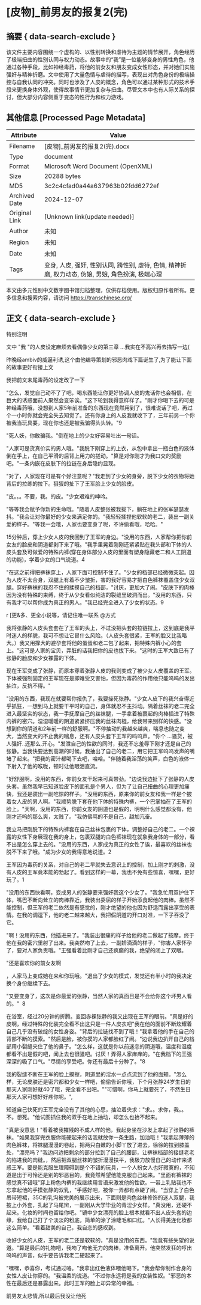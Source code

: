 # [皮物]_前男友的报复2(完)



## 摘要  { data-search-exclude }

<!-- tcd_abstract -->
该文件主要内容围绕一个虚构的、以性别转换和虐待为主题的情节展开，角色经历了极端扭曲的性别认同与权力动态。故事中的“我”是一位能够变身的男性角色，他通过各种手段，比如神经毒药，将他的前女友和朋友变成女性形态，并对她们实施强奸与精神折磨。文中使用了大量色情与虐待的描写，表现出对角色身份的极端操控与自我认同的冲突。同时也涉及了人皮的概念，角色可以通过某种形式的技术手段来更换身体外观，使得故事情节更加复杂与扭曲。尽管文本中也有人际关系的探讨，但大部分内容侧重于变态的性行为和权力游戏。

<!-- tcd_abstract_end -->

## 其他信息 [Processed Page Metadata]

| Attribute       | Value                                  |
|-----------------|----------------------------------------|
| Filename        | [皮物]_前男友的报复2(完).docx                             |
| Type            | document                                 |
| Format          | Microsoft Word Document (OpenXML)                               |
| Size            | 20288 bytes                           |
| MD5             | 3c2c4cfad0a44a637963b02fdd6272ef                                  |
| Archived Date   | 2024-12-07                             |
| Original Link   | [Unknown link(update needed)]                         |
| Author          | 未知                               |
| Region          | 未知                               |
| Date            | 未知                                 |
| Tags            | 变身, 人皮, 强奸, 性别认同, 跨性别, 虐待, 色情, 精神折磨, 权力动态, 伪娘, 男娘, 角色扮演, 极端心理                                 |

本文由多元性别中文数字图书馆归档整理，仅供存档使用。版权归原作者所有。更多信息和搜索内容，请访问 <https://transchinese.org/>


## 正文 { data-search-exclude }

<!-- tcd_main_text -->
特别注明

文中 "我 "的人皮设定麻烦去看偶像少女的第三章 ...我实在不高兴再去描写一边(



昨晚经ambiv的威逼利诱,这个由他编导策划的邪恶肉戏下篇诞生了,为了能让下面的故事更好衔接上文

我把前文末尾毒药的设定改了一下







"怎么，发觉自己动不了了吧，喝东西能让你更好协调人皮的鬼话你也会相信，在巨大的诱惑面前人果然会变笨诶。"这下轮到我得意样样了。"刚才你喝下去的可是神经毒药哦，没想到人家5年前准备的东西现在竟然用到了，很难说话了吧，再过个一小时你就会完全失去知觉了。还有你身上的人皮我就收下了，三年前另一个你被我当玩具耍，现在你也还是被我骗得头头转。"9



"死人妖，你敢骗我。"倒在地上的少女好容易吐出一句话。





"人家可是货真价实的男人哦。"我脱下刚穿上的上衣，从包中拿出一瓶白色的液体倒在手上，在自己平滑的后背上用力的搓动。"算是对你刚才为我口交的奖励吧。"一条内嵌在皮肤下的拉链在身后隐约显现。







"对了，人家现在可是有个好注意呢？"我走到了少女的身旁，脱下少女的衣物将她背后的拉练的拉下。狠狠的扯下了王军脸上少女的脸皮。



"皮。。。不要，我。的皮。"少女艰难的呻吟。





"等等我会赋予你新的生命哦。"随着人皮整张被我拔下，躺在地上的张军瑟瑟发抖。"我会让对你最好的少女来满足你的。"我轻轻揉捏他软软的老二，装出一副关爱的样子。"等我一会哦，人家也要变身了呢，不许偷看哦，哈哈。"





15分钟后，穿上少女人皮的我回到了王军的身边。"没用的东西，人家帮你把你前女友的脸皮和阴道都剥下来了哦。"我手里晃着刚刚还紧紧贴在我头部和下体的人皮头套及可做爱的特殊内裤(穿在身体部分人皮的里面有塑身隐藏老二和人工阴道的功能)，学着少女的口气说道。4





"在这之前得把裤袜穿上，人家下面可控制不住了。"少女的档部已经微微突起。因为人皮不太合身，双腿上有着不少皱折，害的我好容易才把白色裤袜覆盖住少女双腿。穿好裤袜的我忍不住的揉摸自己的档部，"讨厌，更加大了闹。"皮肤下的肉棒因为没有特殊的束缚，终于从少女看似纯洁的裂缝里破洞而出。"没用的东西，只有我才可以帮你成为真正的男人。"我已经完全进入了少女的状态。9

r [更&多、更全小说等，请记住唯一联系 @方式





我将张静的人皮头套套在了王军的头上，不过没把头套的拉链拉上，这到底是我平时迷人的样貌，我可不想让它冒什么风险。（人皮头套很紧，王军的脸又比我略大。）我又用撑大的避孕套将他的蛋蛋和老二包了起来，把特殊内裤小心的套上。"这可是人家的宝贝，弄脏的话我把你的皮也拔下来。"这时的王军大致已有了张静的脸皮和少女裸露的下体。





现在王军变成了张静，而原本穿着张静人皮的我则变成了被少女人皮覆盖的王军。下体被强制固定的王军现在是即难受又害怕，但因为毒药的作用他只能呜呜的发出抽泣，反抗不得。"





"没用的东西，我现在就要帮你报仇了，我要操死张静。"少女人皮下的我兴奋得近乎抓狂，一想到马上就要干平时的自己，身体就忍不主抖动。隔着丝袜的老二完全进入最坚实的状态，我一手抚摩自己的丝袜腿，一手拿着被裹起的肉棒插进了特殊内裤的密穴。湿湿暖暖的阴道紧紧挤压我的丝袜肉棍，给我带来别样的快感。"没想到你的阴道和2年前一样的舒服啊。"不停抽动的我越来越爽，喘息也随之变大，当然变大的不止我的喘息，还有人皮头套下王军的呜呜声。"你个 ...骚货，被人强奸..还那么.开心。"发泄自己的性欲的同时，我还不忘羞辱下刚才还是自己的张静。当我快要达到高潮的时候，我抽出了自己的老二，用它把王军呜呜发声的嘴堵了起来。"把我的密汁都喝下去吧，哈哈。"伴随着我淫荡的笑声，白色的液体一下射入了他的喉咙，顿时让他眼泪直流。 





"好舒服啊，没用的东西，你前女友干起来可真带劲。"边说我边扯下了张静的人皮头套。虽然我早已知道脸皮下的面孔是个男人，但为了让自己扭曲的心理更加痛快，我还是装出一副吃惊的样子。"没用的东西，原来你的前女友和我一样是个披着女人皮的男人啊。"我顺势脱下套在他下体的特殊内裤，一个巴掌抽在了王军的脸上。"天啊，没用的东西，你前女友的阴道也是假的，明明什么感觉都没有，他刚才还呜的那么爽，太贱了。"我仿佛骂的不是自己，越加亢奋。





我立马把刚脱下的特殊内裤套在自己丝袜包裹的下体，调整好自己的老二。一个裸露的女性下身展现在我的身上，包裹双腿的白色裤袜现在就象我身体的一部分，看不出是怎么穿上去的。"没用的东西，人家成为真正的女性了诶，最喜欢的丝袜也脱不下来了哦。"成为少女的我得意地说道。2





王军因为毒药的关系，对自己的老二早就失去意识上的控制，加上刚才的刺激，没有人皮的王军竟本能的勃起了。看到这样的一幕，我也不免有些惊喜，嘿嘿，更好玩了。1





"没用的东西快看啊，变成男人的张静要来强奸我这个少女了。"我急忙用双护住下体，嘴巴不断向耸立的肉棒靠近，我装出委屈的样子开始添食起他的肉棒。虽然不能控制，但王军的老二依然是有感觉的，刚才绝望的他也因为舒适而露出享受的表情。在我的调逗下，他的老二越来越大，我把假阴道的开口对准，一下子吞没了它。





"啊！没用的东西，他插进来了。"我装出很痛的样子给他的老二做起了按摩。终于他在我的密穴里射了出来。我突然吻了上去，一副娇滴滴的样子，"你害人家怀孕了，要对人家负责哦。"王强看着比刚才自己还疯癫的我，绝望的闭上了双眼。

"还是喜欢你的前女友啊

，人家马上变成她在来和你玩哦。"退出了少女的模式，发觉还有半小时的我决定换个身份继续下去。





"又要变身了，这次是你最爱的张静，当然人家的真面目是不会给你这个坏男人看的。"  8





在浴室，经过20分钟的折腾。变回赤裸张静的我又出现在王军的眼前。"真是好的皮啊，经过特殊的化装完全看不出这只是一件人皮衣吧"我在他的面前不断炫耀着自己几乎没有破绽的女性身姿。"背后的拉链找不到了哦！"我拿着他的手在自己的背部不断的摸索。"然后是脸，被你摸的人家都脸红了闹。"边说我边扒开自己的档部用小裂缝夹住了他的鼻子。"怎么样，这就是你以前迷恋的阴道哦，温度和湿度都看不出是假的吧，闻上去也很骚吧。讨厌！弄得人家痒痒的。"在我档下的王强深深的吸了口气。"尽情的享受吧。你还有最后十分种了。"8





我的裂缝不断在王军的脸上摸擦，阴道里的淫水一点点流到了他的面颊。"怎么样，无论皮肤还是密穴都和少女一样吧，偷偷告诉你哦，下个月张静24岁生日的那天人家刚好就40了哦，完全看不出吧。""可惜啊，你马上就要死了，不然生日那天人家可想好好疼你呢。",





知道自己快死的王军完全没有了其他的心思，抽泣着央求："求。。求你，我。。不。想死。"他试图抓住我的双手在地上抽动，却怎么也抬不起来。





"真是没意思！"看着被我摧残的不成人样的他，我起身坐在沙发上拿起了张静的裤袜。"如果我穿完衣服你能硬起来的话我就放你一条生路，加油哦！"我拿起薄薄的肉色裤袜，将袜腿漫漫的卷起，把两只白嫩的小脚丫放了进去，徐徐的拉到膝盖处，"漂亮吗？"我边问边把剩余的部分拉到了自己的腰部，让裤袜档部的接缝老老的陷进我的肉缝。，然后把双腿丝袜的皱折漫漫扶平，我极力放慢自己的动作来诱惑王军。要是能克服生理障碍到是个不错的玩具，一个人扮女人也好寂寞的，不知道是出于可怜还是别的邪恶目的，我竟然希望他能克服自己起来。"里面有裤袜的感觉真不错哦"穿上粉色内裤的我继续用言语来激发他的性欲。一带上乳贴我也不忘拿起他的手摸张静的双乳，"手感好吧，被你一弄都有点硬了闹。"当穿上了白色吊带短裙，35C的乳沟被完美的展示出来，下面则是肉色丝袜修饰的迷人双腿，我披上小外套，扎起了马尾辫，一副刚从大学毕业的青涩少女样。"真没用，还硬不起来。化妆的时间也留给你吧。"镜中少女漂亮的脸上根本就看不出人皮头套的边缘，我给自己打了个淡淡的粉底，简单的涂了涂睫毛和口红。"人长得美连化妆都这么简单。"看着甜美的自己，我自恋的感叹到。





收好少女的人皮，王军的老二还是软软的，"真是没用的东西。"我竟有些失望的说道。"算是最后的礼物吧，我吻了吻他无力的肉棒，准备离开。他突然发狂的哼出呜呜的声音，似乎要告诉我老二硬起来了。





"嘿嘿，恭喜你，考试通过咯。"我拿出红色液体喂他喝下。"我会帮你制作合身的女性人皮让你穿的。"我温柔的说道。"不过你永远将是我的女装性奴。"邪恶的本性在最后还是暴露出来。此时王军的脸上却异常的幸福。:







前男友太悲情,所以最后我没让他死
<!-- tcd_main_text_end -->

